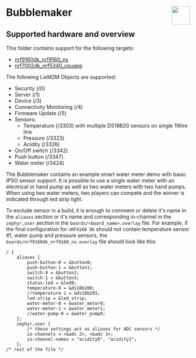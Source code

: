 # Bubblemaker [<img align="right" height="50px" src="https://avsystem.github.io/Anjay-doc/_images/avsystem_logo.png">](http://www.avsystem.com/)

## Supported hardware and overview
This folder contains support for the following targets:
 - [nrf9160dk_nrf9160_ns](https://developer.nordicsemi.com/nRF_Connect_SDK/doc/latest/nrf/ug_nrf9160.html)
 - [nrf7002dk_nrf5340_cpuapp](https://developer.nordicsemi.com/nRF_Connect_SDK/doc/latest/nrf/device_guides/working_with_nrf/nrf70/gs.html)

 The following LwM2M Objects are supported:
 - Security (/0)
 - Server (/1)
 - Device (/3)
 - Connectivity Monitoring (/4)
 - Firmware Update (/5)
 - Sensors:
   - Temperature (/3303) with multiple DS18B20 sensors on single 1Wire line
   - Pressure (/3323)
   - Acidity (/3326)
 - On/Off switch (/3342)
 - Push button (/3347)
 - Water meter (/3424)

The Bubblemaker contains an example smart water meter demo with basic IPSO
sensor support. It is possible to use a single water meter with an electrical or
hand pump as well as two water meters with two hand pumps. When using two water
meters, two players can compete and the winner is indicated through led strip
light.

To exclude sensor in a build, it is enough to comment or delete it's name in
the `aliases` section or it's name and corresponding io-channel in the
`zephyr,user` section in the `boards/<board_name>.overlay` file. For example,
if the final configuration for `nRF9160 DK` should not contain temperature
sensor #1, water pump and pressure sensors, the
`boards/nrf9160dk_nrf9160_ns.overlay` file should look like this:
```
/ {
    aliases {
        push-button-0 = &button0;
        push-button-1 = &button1;
        switch-0 = &button2;
        switch-1 = &button3;
        status-led = &led0;
        temperature-0 = &ds18b200;
        //temperature-1 = &ds18b201;
        led-strip = &led_strip;
        water-meter-0 = &water_meter0;
        water-meter-1 = &water_meter1;
        //water-pump-0 = &water_pump0;
    };
    zephyr,user {
        /* these settings act as aliases for ADC sensors */
        io-channels = <&adc 2>, <&adc 3>;
        io-channel-names = "acidity0", "acidity1";
    };
/* rest of the file */
```
